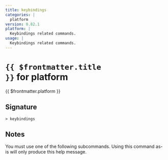 ```yaml
---
title: keybindings
categories: |
  platform
version: 0.82.1
platform: |
  Keybindings related commands.
usage: |
  Keybindings related commands.
---
```


# <code>{{ $frontmatter.title }}</code> for platform

<div class='command-title'>{{ $frontmatter.platform }}</div>

## Signature

```> keybindings ```

## Notes
You must use one of the following subcommands. Using this command as-is will only produce this help message.